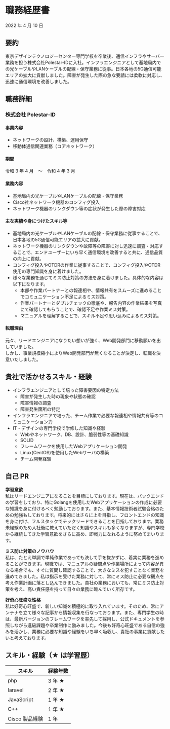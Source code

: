 # 職務経歴書

2022 年 4 月 10 日

## 要約

東京デザインテクノロジーセンター専門学校を卒業後、通信インフラやサーバー業務を担う株式会社Polestar-IDに入社。インフラエンジニアとして基地局内での光ケーブルやLANケーブルの配線・保守業務に従事。日本各地の5G通信可能エリアの拡大に貢献しました。障害が発生した際の急な要請には柔軟に対応し、迅速に通信環境を改善しました。

## 職務詳細

### 株式会社 Polestar-ID

#### 事業内容

- ネットワークの設計、構築、運用保守
- 移動体通信関連業務（コアネットワーク）

#### 期間
 
令和 3 年 4 月　〜　令和 4 年 3 月

#### 業務内容

- 基地局内の光ケーブルやLANケーブルの配線・保守業務
- Cisco社ネットワーク機器のコンフィグ投入
- ネットワーク機器のリンクダウン等の症状が発生した際の障害対応

#### 主な実績や身につけたスキル等

- 基地局内の光ケーブルやLANケーブルの配線・保守業務に従事することで、日本各地の5G通信可能エリアの拡大に貢献。
- ネットワーク機器のリンクダウンや故障等の障害に対し迅速に調査・対応することで、エンドユーザーにいち早く通信環境を改善すると共に、通信品質の向上に貢献。
- コンフィグ投入やOTDRの作業に従事することで、コンフィグ投入やOTDR使用の専門知識を身に着けました。
- 様々な業務を通じてミス防止対策の方法を身に着けました。具体的な内容は以下になります。
  - 本部や作業パートナーとの報連相や、情報共有をスムーズに進めることでコミュニケーション不足によるミス対策。
  - 作業パートナーとダブルチェックの徹底や、報告内容の作業結果を写真にて確認してもらうことで、確認不足や作業ミス対策。
  - マニュアルを理解することで、スキル不足や思い込みによるミス対策。

#### 転職理由

元々、リードエンジニアになりたい想いが強く、Web開発部門に移動願いを出していました。  
しかし、事業規模縮小によりWeb開発部門が無くなることが決定し、転職を決意いたしました。

## 貴社で活かせるスキル・経験

- インフラエンジニアとして培った障害要因の特定方法
  - 障害が発生した時の現象や状態の確認
  - 障害情報の調査
  - 障害発生箇所の特定
- インフラエンジニアで培った、チーム作業で必要な報連相や情報共有等のコミュニケーション力
- IT・デザインの専門学校で学修した知識や経験
  - Webやネットワーク、DB、設計、脆弱性等の基礎知識
  - SOLID
  - フレームワークを使用したWebアプリケーション開発
  - Linux(CentOS)を使用したWebサーバの構築
  - チーム開発経験

## 自己 PR
**学習意欲**  
私はリードエンジニアになることを目標にしております。現在は、バックエンドの学習をしており、特にGolangを使用したWebアプリケーションの作成に必要な知識を身に付けるべく勉励しております。また、基本情報技術者試験合格のための勉強もしております。将来的にはさらに上を目指し、フロントエンドの知識を身に付け、フルスタックでテックリードできることを目指しております。業務未経験のため入社後に教えていただく知識やスキルも多くなりますが、専門学校から継続してきた学習意欲をさらに高め、即戦力になれるように努めてまいります。

**ミス防止対策のノウハウ**  
私は、たとえ単調で単純作業であっても決して手を抜かずに、着実に業務を進めることができます。現職では、マニュアルの疑問点や作業場所によって内容が異なる場合でも、すぐに質問し確認することで、大きなミスを犯すことなく業務を進めてきました。私は指示を受けた業務に対して、常にミス防止に必要な観点を考え作業計画に落とし込んできました。貴社の業務においても、常にミス防止対策を考え、高い責任感を持って日々の業務に臨んでいく所存です。

**好奇心旺盛な性格**  
私は好奇心旺盛で、新しい知識を積極的に取り入れています。そのため、常にアンテナを立て様々な記事から情報収集を行なっております。また、専門学生の時は、最新バージョンのフレームワークを率先して採用し、公式ドキュメントを参照しながら進級課題や卒業制作に励みました。今後も好奇心旺盛である自信の強みを活かし、業務に必要な知識や経験をいち早く吸収し、貴社の事業に貢献したいと考えております。

## スキル・経験（★ は学習歴）

| スキル         | 経験年数 |
| -------------- | -------- |
| php            | 3 年 ★   |
| laravel        | 2 年 ★   |
| JavaScript     | 1 年 ★   |
| C++            | 1 年 ★   |
| Cisco 製品経験 | 1 年     |
